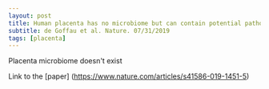 ```yaml
---
layout: post
title: Human placenta has no microbiome but can contain potential pathogens
subtitle: de Goffau et al. Nature. 07/31/2019
tags: [placenta]
---
```

Placenta microbiome doesn't exist

Link to the [paper] (https://www.nature.com/articles/s41586-019-1451-5)
